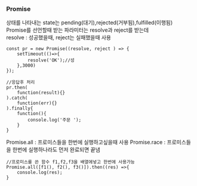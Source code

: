 ### Promise

상태를 나타내는 state는 pending(대기),rejected(거부됨),fulfilled(이행됨)  
Promise를 선언할때 받는 파라미터는 resolve과 reject를 받는데  
resolve : 성공했을때, reject는 실패했을때 사용

```
const pr = new Promise((resolve, reject ) => {
    setTimeout(()=>{
        resolve('OK');//성
    },3000)
});

//응답후 처리
pr.then(
    function(result){}
).catch(
    function(err){}
).finally{
    function(){
        console.log('주문 ');
    }
}

```

Promise.all : 프로미스들을 한번에 실행하고싶을때 사용
Promise.race : 프로미스들을 한번에 실행하나라도 먼저 완료되면 끝냄
```
//프로미스를 쓴 함수 f1,f2,f3을 배열에넣고 한번에 사용가능
Promise.all([f1(), f2(), f3()]).then((res) =>{
    console.log(res);
}
```